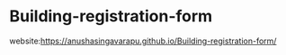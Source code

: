 # Building-registration-form
website:https://anushasingavarapu.github.io/Building-registration-form/
